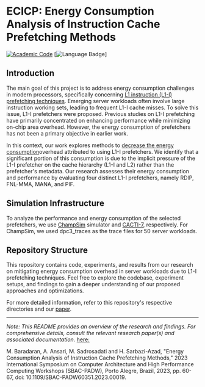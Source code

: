 # ECICP: Energy Consumption Analysis of Instruction Cache Prefetching Methods

[![Academic Code](https://img.shields.io/badge/Origin-Academic%20Code-C1ACA0.svg?style=flat)]() [![Language Badge](https://img.shields.io/badge/Made%20with-C/C++-blue.svg)]


## Introduction

The main goal of this project is to address energy consumption challenges in modern processors, specifically concerning <u>L1 instruction (L1-I) prefetching techniques</u>. Emerging server workloads often involve large instruction working sets, leading to frequent L1-I cache misses. To solve this issue, L1-I prefetchers were proposed. Previous studies on L1-I prefetching have primarily concentrated on enhancing performance while minimizing on-chip area overhead. However, the energy consumption of prefetchers has not been a primary objective in earlier work.

In this context, our work explores methods to <u>decrease the energy consumption</u>overhead attributed to using L1-I prefetchers. We identify that a significant portion of this consumption is due to the implicit pressure of the L1-I prefetcher on the cache hierarchy (L1-I and L2) rather than the prefetcher's metadata. Our research assesses their energy consumption and performance by evaluating four distinct L1-I prefetchers, namely RDIP, FNL-MMA, MANA, and PIF.

## Simulation Infrastructure

To analyze the performance and energy consumption of the selected prefetchers, we use [ChampSim](https://github.com/ChampSim/ChampSim) simulator and [CACTI-7](https://dl.acm.org/doi/10.1145/3085572), respectively. For ChampSim, we used dpc3_traces as the trace files for 50 server workloads.

## Repository Structure

This repository contains code, experiments, and results from our research on mitigating energy consumption overhead in server workloads due to L1-I prefetching techniques. Feel free to explore the codebase, experiment setups, and findings to gain a deeper understanding of our proposed approaches and optimizations.

For more detailed information, refer to this repository's respective directories and our [paper](https://ieeexplore.ieee.org/abstract/document/10306038).

---

*Note: This README provides an overview of the research and findings. For comprehensive details, consult the relevant research paper(s) and associated documentation.*
[here:](https://ieeexplore.ieee.org/abstract/document/10306038)

M. Baradaran, A. Ansari, M. Sadrosadati and H. Sarbazi-Azad, "Energy Consumption Analysis of Instruction Cache Prefetching Methods," 2023 International Symposium on Computer Architecture and High Performance Computing Workshops (SBAC-PADW), Porto Alegre, Brazil, 2023, pp. 60-67, doi: 10.1109/SBAC-PADW60351.2023.00019.

